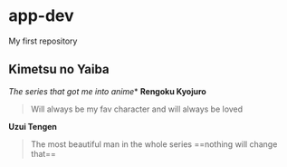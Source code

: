 # app-dev
My first repository

## Kimetsu no Yaiba
*The series that got me into anime**
**Rengoku Kyojuro**
> Will always be my fav character and will always be loved

**Uzui Tengen**
> The most beautiful man in the whole series ==nothing will change that==

